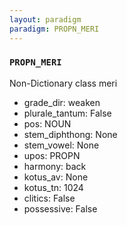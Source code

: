 ```yaml
---
layout: paradigm
paradigm: PROPN_MERI
---
```

### ` PROPN_MERI `

Non-Dictionary class meri
* grade_dir: weaken
* plurale_tantum: False
* pos: NOUN
* stem_diphthong: None
* stem_vowel: None
* upos: PROPN
* harmony: back
* kotus_av: None
* kotus_tn: 1024
* clitics: False
* possessive: False

